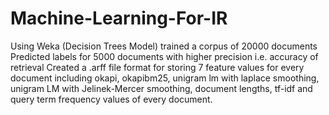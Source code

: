 # Machine-Learning-For-IR
Using Weka (Decision Trees Model) trained a corpus of 20000 documents
Predicted labels for 5000 documents with higher precision i.e. accuracy of retrieval
Created a .arff file format for storing 7 feature values for every document including okapi, okapibm25, unigram lm with laplace smoothing, unigram LM with Jelinek-Mercer smoothing, document lengths, tf-idf and query term frequency values of every document.
